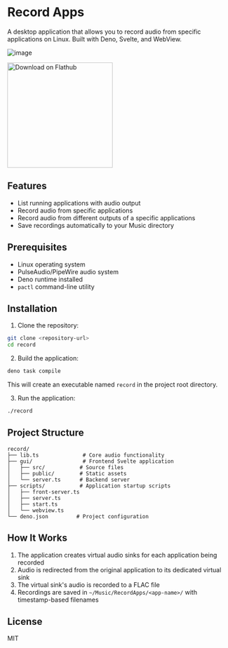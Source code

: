 # Record Apps

A desktop application that allows you to record audio from specific applications on Linux. Built with Deno, Svelte, and WebView.

![image](https://github.com/user-attachments/assets/c7943bd6-d96c-46de-86de-5f062655a258)

<a href='https://flathub.org/apps/io.github.sigmasd.recordapps'>
  <img width='240' alt='Download on Flathub' src='https://dl.flathub.org/assets/badges/flathub-badge-i-en.png'/>
</a>

## Features

- List running applications with audio output
- Record audio from specific applications
- Record audio from different outputs of a specific applications
- Save recordings automatically to your Music directory

## Prerequisites

- Linux operating system
- PulseAudio/PipeWire audio system
- Deno runtime installed
- `pactl` command-line utility

## Installation

1. Clone the repository:
```bash
git clone <repository-url>
cd record
```

2. Build the application:
```bash
deno task compile
```

This will create an executable named `record` in the project root directory.

3. Run the application:
```bash
./record
```

## Project Structure

```
record/
├── lib.ts              # Core audio functionality
├── gui/                # Frontend Svelte application
│   ├── src/           # Source files
│   ├── public/        # Static assets
│   └── server.ts      # Backend server
├── scripts/           # Application startup scripts
│   ├── front-server.ts
│   ├── server.ts
│   ├── start.ts
│   └── webview.ts
└── deno.json         # Project configuration
```

## How It Works

1. The application creates virtual audio sinks for each application being recorded
2. Audio is redirected from the original application to its dedicated virtual sink
3. The virtual sink's audio is recorded to a FLAC file
4. Recordings are saved in `~/Music/RecordApps/<app-name>/` with timestamp-based filenames

## License

MIT
